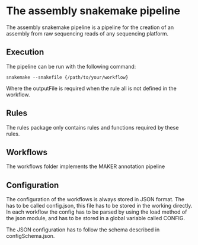 
The assembly snakemake pipeline
===============================

The assembly snakemake pipeline is a pipeline for the creation of an assembly 
from raw sequencing reads of any sequencing platform. 

Execution
---------
The pipeline can be run with the following command:

	snakemake --snakefile {/path/to/your/workflow} 
	
Where the outputFile is required when the rule all is not defined in the workflow.

Rules
-----
The rules package only contains rules and functions required by these rules. 

Workflows
---------
The workflows folder implements the MAKER annotation pipeline
	
Configuration
-------------
The configuration of the workflows is always stored in JSON format. The has to be called config.json,
this file has to be stored in the working directly. In each workflow the config has to be parsed by using
the load method of the json module, and has to be stored in a global variable called CONFIG.

The JSON configuration has to follow the schema described in configSchema.json.

	

